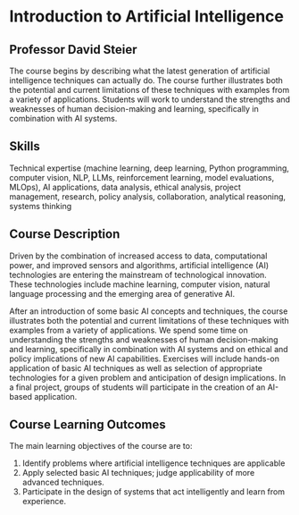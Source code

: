 # Introduction to Artificial Intelligence
## Professor David Steier

The course begins by describing what the latest generation of artificial intelligence techniques can actually do. The course further illustrates both the potential and current limitations of these techniques with examples from a variety of applications. Students will work to understand the strengths and weaknesses of human decision-making and learning, specifically in combination with AI systems. 

## Skills
Technical expertise (machine learning, deep learning, Python programming, computer vision, NLP, LLMs, reinforcement learning, model evaluations, MLOps), AI applications, data analysis, ethical analysis, project management, research, policy analysis, collaboration, analytical reasoning, systems thinking

## Course Description
Driven by the combination of increased access to data, computational power, and improved sensors and algorithms, artificial intelligence (AI) technologies are entering the mainstream of technological innovation. These technologies include machine learning, computer vision, natural language processing and the emerging area of generative AI.

After an introduction of some basic AI concepts and techniques, the course illustrates both the potential and current limitations of these techniques with examples from a variety of applications. We spend some time on understanding the strengths and weaknesses of human decision-making and learning, specifically in combination with AI systems and on ethical and policy implications of new AI capabilities. Exercises will include hands-on application of basic AI techniques as well as selection of appropriate technologies for a given problem and anticipation of design implications. In a final project, groups of students will participate in the creation of an AI-based application.

## Course Learning Outcomes
The main learning objectives of the course are to:

1. Identify problems where artificial intelligence techniques are applicable
2. Apply selected basic AI techniques; judge applicability of more advanced techniques.
3. Participate in the design of systems that act intelligently and learn from experience.
